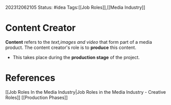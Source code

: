202312062105
Status: #idea
Tags:[[Job Roles]],[[Media Industry]]

# Content Creator

**Content** refers to the *text,images and video* that form part of a media product. The content creator's role is to **produce** this content.

- This takes place during the **production stage** of the project.
# **References**

[[Job Roles In the Media Industry|Job Roles in the Media Industry - Creative Roles]]
[[Production Phases]]
